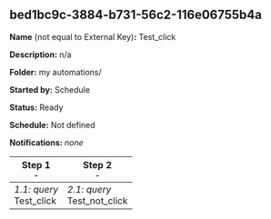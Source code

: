 ## bed1bc9c-3884-b731-56c2-116e06755b4a

**Name** (not equal to External Key)**:** Test_click

**Description:** n/a

**Folder:** my automations/

**Started by:** Schedule

**Status:** Ready

**Schedule:** Not defined

**Notifications:** _none_


| Step 1<br>_<small>-</small>_ | Step 2<br>_<small>-</small>_ |
| --- | --- |
| _1.1: query_<br>Test_click | _2.1: query_<br>Test_not_click |
